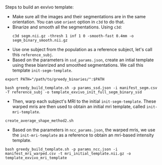 Steps to build an exvivo template:

- Make sure all the images and their segmentations are in the same orientation. You can use `orient` option in `c3d` to do that.
- Binarize and smooth all the segmentations. Using `c3d`:
  ```
  c3d segm.nii.gz -thresh 1 inf 1 0 -smooth-fast 0.4mm -o segm_binary_smooth.nii.gz
  ```
- Use one subject from the population as a reference subject, let's call this `reference_subj`.
- Based on the parameters in `ssd_params.json`, create an intial template using these bianrized and smoothed segmentations. We call this template `init-segm-template`.
```
export PATH="/path/to/greedy_binaries/":$PATH

bash greedy_build_template.sh -p params_ssd.json -i manifest_segm.csv -T reference_subj -o template_exvivo_init_full_segm_binary_ssd

```
- Then, warp each subject's MRI to the initial `init-segm-template`. These warped mris are then used to obtain an initial mri template, called `init-mri-template`.
```
create_average_shape_method2.sh

```
- Based on the parameters in `ncc_params.json`, the warped mris, we use the `init-mri-template` as a reference to obtain an mri-based intensity template.

```
bash greedy_build_template.sh -p params_ncc.json -i manifest_mri_warped.csv -t mri_initial_template.nii.gz -o template_exvivo_mri_template
```

